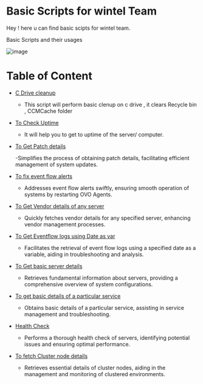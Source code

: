 # Basic Scripts for wintel Team 
Hey ! here u can find basic scipts for wintel team.

 Basic Scripts and their usages  
 
 ![image](https://github.com/nitindotcom/Wintel/assets/71180362/b90689bf-3209-4809-a70a-c1ddd416dbe0)

# Table of Content
- [C Drive cleanup](Scripts/Cdrive.md)
  
    - This script will perform basic clenup on c drive , it clears Recycle bin , CCMCache folder

- [To Check Uptime](Section.UpTime.md)
  
    - It will help you to get to uptime of the server/ computer.

- [To Get Patch details](Section.PatchDetails.md)

   -Simplifies the process of obtaining patch details, facilitating efficient management of system updates.

- [To fix event flow alerts](Section.OVOagentRestart.md)

   - Addresses event flow alerts swiftly, ensuring smooth operation of systems by restarting OVO Agents.


- [To Get Vendor details of any server](Section.VendorDetailComp.md)

   - Quickly fetches vendor details for any specified server, enhancing vendor management processes.

- [To Get Eventflow logs using Date as var](Section.logsByDate.md)

   - Facilitates the retrieval of event flow logs using a specified date as a variable, aiding in troubleshooting and analysis.


- [To Get basic server details](Section.ServerDetails.md)

    - Retrieves fundamental information about servers, providing a comprehensive overview of system configurations.

- [To get basic details of a particular service](Section.ServiceDetail.md)

    - Obtains basic details of a particular service, assisting in service management and troubleshooting.

- [Health Check](Section.HealthCheck.md)

    - Performs a thorough health check of servers, identifying potential issues and ensuring optimal performance.

- [To fetch Cluster node details](Section.ClusterNodeDetails.md)

    - Retrieves essential details of cluster nodes, aiding in the management and monitoring of clustered environments.
